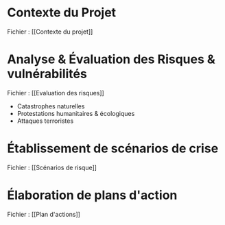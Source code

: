 
# Contexte du Projet

Fichier : [[Contexte du projet]]

# Analyse & Évaluation des Risques & vulnérabilités

Fichier : [[Evaluation des risques]]
- Catastrophes naturelles
- Protestations humanitaires & écologiques
- Attaques terroristes

# Établissement de scénarios de crise

Fichier : [[Scénarios de risque]]

# Élaboration de plans d'action

Fichier : [[Plan d'actions]]
